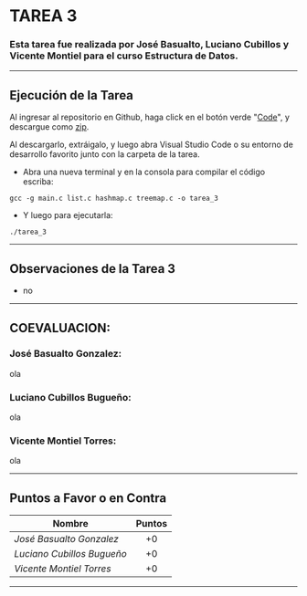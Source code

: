 # TAREA 3
### Esta tarea fue realizada por José Basualto, Luciano Cubillos y Vicente Montiel para el curso Estructura de Datos.
---
## Ejecución de la Tarea

Al ingresar al repositorio en Github, haga click en el botón verde "[Code]()",  y descargue como [zip](). 


Al descargarlo, extráigalo, y luego abra Visual Studio Code o su entorno de desarrollo favorito junto con la carpeta de la tarea.

- Abra una nueva terminal y en la consola para compilar el código escriba:

```
gcc -g main.c list.c hashmap.c treemap.c -o tarea_3
```
- Y luego para ejecutarla:

```
./tarea_3
```
---
## Observaciones de la Tarea 3
- no

---
## COEVALUACION:

### José Basualto Gonzalez: 
ola

### Luciano Cubillos Bugueño:
ola
### Vicente Montiel Torres:
ola

--- 
## Puntos a Favor o en Contra

| Nombre | Puntos  
| --- | :---: 
| *José Basualto Gonzalez* | +0  
| *Luciano Cubillos Bugueño* | +0 
| *Vicente Montiel Torres* | +0 
---
